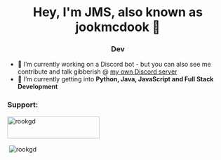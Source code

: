 <h1 align="center">Hey, I'm JMS, also known as jookmcdook 👋</h1>
<h3 align="center">Dev</h3>

- 🔭 I’m currently working on a Discord bot - but you can also see me contribute and talk gibberish @ [my own Discord server](https://discord.gg/ECUD3t72SF)
- 🌱 I’m currently getting into **Python, Java, JavaScript and Full Stack Development**

<h3 align="left">Support:</h3>
<p><a href="https://www.buymeacoffee.com/rookgd"> <img align="left" src="https://cdn.buymeacoffee.com/buttons/v2/default-yellow.png" height="50" width="210" alt="rookgd" /></a></p><br><br><br>

<p>&nbsp;<img align="center" src="https://github-readme-stats.vercel.app/api?username=rookgd&show_icons=true&locale=en" alt="rookgd" /></p>
